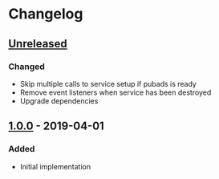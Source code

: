 # Changelog

## [Unreleased][]

### Changed

- Skip multiple calls to service setup if pubads is ready
- Remove event listeners when service has been destroyed
- Upgrade dependencies


## [1.0.0][] - 2019-04-01

### Added

- Initial implementation


[Unreleased]: https://github.com/niksy/advertol-service-google-dfp/compare/v1.0.0...HEAD
[1.0.0]: https://github.com/niksy/advertol-service-google-dfp/tree/v1.0.0
